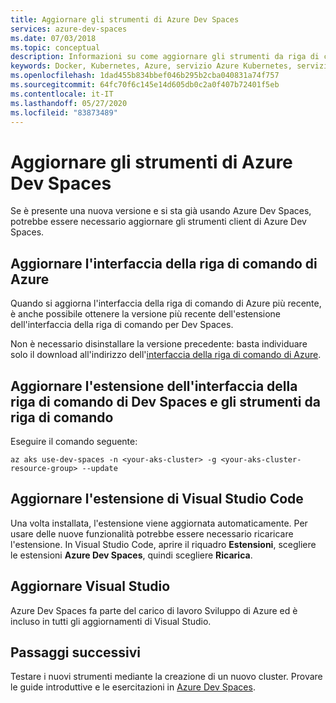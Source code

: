 ```yaml
---
title: Aggiornare gli strumenti di Azure Dev Spaces
services: azure-dev-spaces
ms.date: 07/03/2018
ms.topic: conceptual
description: Informazioni su come aggiornare gli strumenti da riga di comando di Azure Dev Spaces, l'estensione di Visual Studio Code e l'estensione di Visual Studio
keywords: Docker, Kubernetes, Azure, servizio Azure Kubernetes, servizio Azure Container, contenitori
ms.openlocfilehash: 1dad455b834bbef046b295b2cba040831a74f757
ms.sourcegitcommit: 64fc70f6c145e14d605db0c2a0f407b72401f5eb
ms.contentlocale: it-IT
ms.lasthandoff: 05/27/2020
ms.locfileid: "83873489"
---
```

# <a name="how-to-upgrade-azure-dev-spaces-tools"></a>Aggiornare gli strumenti di Azure Dev Spaces

Se è presente una nuova versione e si sta già usando Azure Dev Spaces, potrebbe essere necessario aggiornare gli strumenti client di Azure Dev Spaces.

## <a name="update-the-azure-cli"></a>Aggiornare l'interfaccia della riga di comando di Azure

Quando si aggiorna l'interfaccia della riga di comando di Azure più recente, è anche possibile ottenere la versione più recente dell'estensione dell'interfaccia della riga di comando per Dev Spaces.

Non è necessario disinstallare la versione precedente: basta individuare solo il download all'indirizzo dell'[interfaccia della riga di comando di Azure](/cli/azure/install-azure-cli?view=azure-cli-latest).


## <a name="update-the-dev-spaces-cli-extension-and-command-line-tools"></a>Aggiornare l'estensione dell'interfaccia della riga di comando di Dev Spaces e gli strumenti da riga di comando

Eseguire il comando seguente:

```azurecli
az aks use-dev-spaces -n <your-aks-cluster> -g <your-aks-cluster-resource-group> --update
```

## <a name="update-the-vs-code-extension"></a>Aggiornare l'estensione di Visual Studio Code

Una volta installata, l'estensione viene aggiornata automaticamente. Per usare delle nuove funzionalità potrebbe essere necessario ricaricare l'estensione. In Visual Studio Code, aprire il riquadro **Estensioni**, scegliere le estensioni **Azure Dev Spaces**, quindi scegliere **Ricarica**.

## <a name="update-visual-studio"></a>Aggiornare Visual Studio

Azure Dev Spaces fa parte del carico di lavoro Sviluppo di Azure ed è incluso in tutti gli aggiornamenti di Visual Studio.

## <a name="next-steps"></a>Passaggi successivi

Testare i nuovi strumenti mediante la creazione di un nuovo cluster. Provare le guide introduttive e le esercitazioni in [Azure Dev Spaces](/azure/dev-spaces).
